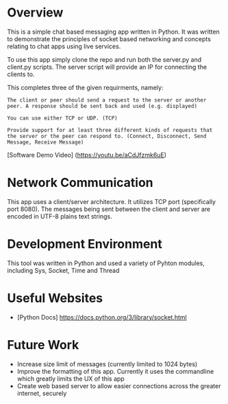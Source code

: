 # Overview

This is a simple chat based messaging app written in Python. It was written to demonstrate the principles of socket based networking and concepts relating to chat apps using live services.

To use this app simply clone the repo and run both the server.py and client.py scripts. The server script will provide an IP for connecting the clients to.

This completes three of the given requirments, namely: 

    The client or peer should send a request to the server or another peer. A response should be sent back and used (e.g. displayed)

    You can use either TCP or UDP. (TCP)

    Provide support for at least three different kinds of requests that the server or the peer can respond to. (Connect, Disconnect, Send Message, Receive Message)

[Software Demo Video] (https://youtu.be/aCdJfzmk6uE)

# Network Communication

This app uses a client/server architecture. It utilizes TCP port (specifically port 8080). The messages being sent between the client and server are encoded in UTF-8 plains text strings.

# Development Environment

This tool was written in Python and used a variety of Pyhton modules, including Sys, Socket, Time and Thread

# Useful Websites

* [Python Docs] https://docs.python.org/3/library/socket.html
    
# Future Work

* Increase size limit of messages (currently limited to 1024 bytes)
* Improve the formatting of this app. Currently it uses the commandline which greatly limits the UX of this app
* Create web based server to allow easier connections across the greater internet, securely